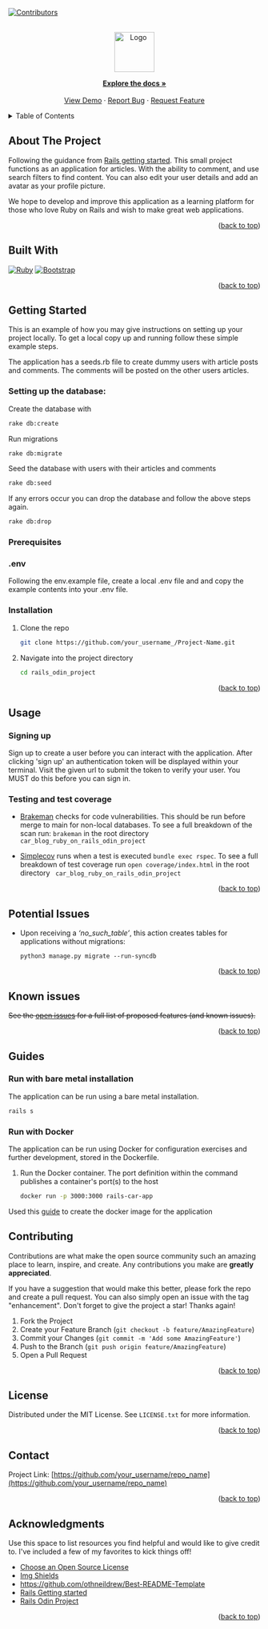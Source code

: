 <!-- Improved compatibility of back to top link: See: https://github.com/othneildrew/Best-README-Template/pull/73 -->
<a name="readme-top"></a>
<!--
*** Thanks for checking out the Best-README-Template. If you have a suggestion
*** that would make this better, please fork the repo and create a pull request
*** or simply open an issue with the tag "enhancement".
*** Don't forget to give the project a star!
*** Thanks again! Now go create something AMAZING! :D
-->



<!-- PROJECT SHIELDS -->
<!--
*** I'm using markdown "reference style" links for readability.
*** Reference links are enclosed in brackets [ ] instead of parentheses ( ).
*** See the bottom of this document for the declaration of the reference variables
*** for contributors-url, forks-url, etc. This is an optional, concise syntax you may use.
*** https://www.markdownguide.org/basic-syntax/#reference-style-links
-->
[![Contributors][contributors-shield]][contributors-url]



<!-- PROJECT LOGO -->
<br />
<div align="center">
  <a href="https://github.com/othneildrew/Best-README-Template">
    <img src="images/logo.png" alt="Logo" width="80" height="80">
  </a>

  <p align="center">
    <a href="https://github.com/othneildrew/Best-README-Template"><strong>Explore the docs »</strong></a>
    <br />
    <br />
    <a href="https://github.com/othneildrew/Best-README-Template">View Demo</a>
    ·
    <a href="https://github.com/othneildrew/Best-README-Template/issues">Report Bug</a>
    ·
    <a href="https://github.com/othneildrew/Best-README-Template/issues">Request Feature</a>
  </p>
</div>



<!-- TABLE OF CONTENTS -->
<details>
  <summary>Table of Contents</summary>
  <ol>
    <li>
      <ul>
        <li><a href="#built-with">Built With</a></li>
      </ul>
    </li>
    <li>
      <a href="#getting-started">Getting Started</a>
      <ul>
        <li><a href="#prerequisites">Prerequisites</a></li>
        <li><a href="#installation">Installation</a></li>
      </ul>
    </li>
    <li><a href="#usage">Usage</a></li>
    <li><a href="#roadmap">Roadmap</a></li>
    <li><a href="#contributing">Contributing</a></li>
    <li><a href="#license">License</a></li>
    <li><a href="#contact">Contact</a></li>
    <li><a href="#acknowledgments">Acknowledgments</a></li>
  </ol>
</details>



<!-- ABOUT THE PROJECT -->
## About The Project

Following the guidance from [Rails getting started](https://guides.rubyonrails.org/getting_started.html#using-a-model-to-interact-with-the-database). This small project functions as an application for articles. With the ability to comment, and use search filters to find content. You can also edit your user details and add an avatar as your profile picture. 

We hope to develop and improve this application as a learning platform for those who love Ruby on Rails and wish to make great web applications. 

<p align="right">(<a href="#readme-top">back to top</a>)</p>



## Built With

[![Ruby][Rails-badge]][Ruby-on-Rails-url]
[![Bootstrap][Bootstrap-badge]][Bootstrap-url]

<p align="right">(<a href="#readme-top">back to top</a>)</p>



<!-- GETTING STARTED -->
## Getting Started

This is an example of how you may give instructions on setting up your project locally.
To get a local copy up and running follow these simple example steps.

The application has a seeds.rb file to create dummy users with article posts and comments. The comments will be posted on the other users articles. 

### Setting up the database:

Create the database with

```sh
rake db:create
```

Run migrations

```sh
rake db:migrate
```

Seed the database with users with their articles and comments

```sh
rake db:seed
```

If any errors occur you can drop the database and follow the above steps again.

```sh
rake db:drop
```

### Prerequisites

### .env

Following the env.example file, create a local .env file and and copy the example contents into your .env file.

### Installation

1. Clone the repo
   ```sh
   git clone https://github.com/your_username_/Project-Name.git
   ```
2. Navigate into the project directory
   ```sh
   cd rails_odin_project
   ```

<p align="right">(<a href="#readme-top">back to top</a>)</p>



<!-- USAGE EXAMPLES -->
## Usage

### Signing up 
Sign up to create a user before you can interact with the application. After clicking 'sign up' an authentication token will be displayed within your terminal. Visit the given url to submit the token to verify your user. You MUST do this before you can sign in. 

### Testing and test coverage
- [Brakeman](https://github.com/presidentbeef/brakeman) checks for code vulnerabilities. This should be run before merge to main for non-local databases. To see a full breakdown of the scan run: ```brakeman``` in the root directory ``` car_blog_ruby_on_rails_odin_project```
 
- [Simplecov](https://github.com/simplecov-ruby/simplecov) runs when a test is executed ```bundle exec rspec```. To see a full breakdown of test coverage run ```open coverage/index.html``` in the root directory ``` car_blog_ruby_on_rails_odin_project```

<p align="right">(<a href="#readme-top">back to top</a>)</p>

<!-- POTENTIAL ISSUES -->
## Potential Issues

- Upon receiving a _‘no_such_table’_, this action creates tables for applications without migrations:

  ```
  python3 manage.py migrate --run-syncdb
  ```

<p align="right">(<a href="#readme-top">back to top</a>)</p>


<!-- Known issues -->
## Known issues

~~See the [open issues](https://github.com/othneildrew/Best-README-Template/issues) for a full list of proposed features (and known issues).~~

<p align="right">(<a href="#readme-top">back to top</a>)</p>


## Guides

### Run with bare metal installation

The application can be run using a bare metal installation. 

   ```sh
   rails s
   ```

### Run with Docker

The application can be run using Docker for configuration exercises and further development, stored in the Dockerfile. 

1. Run the Docker container. The port definition within the command publishes a container's port(s) to the host
   ```sh
   docker run -p 3000:3000 rails-car-app
   ```

Used this [guide](https://www.youtube.com/watch?v=J7hUHnQtFNo) to create the docker image for the application


<!-- CONTRIBUTING -->
## Contributing

Contributions are what make the open source community such an amazing place to learn, inspire, and create. Any contributions you make are **greatly appreciated**.

If you have a suggestion that would make this better, please fork the repo and create a pull request. You can also simply open an issue with the tag "enhancement".
Don't forget to give the project a star! Thanks again!

1. Fork the Project
2. Create your Feature Branch (`git checkout -b feature/AmazingFeature`)
3. Commit your Changes (`git commit -m 'Add some AmazingFeature'`)
4. Push to the Branch (`git push origin feature/AmazingFeature`)
5. Open a Pull Request

<p align="right">(<a href="#readme-top">back to top</a>)</p>



<!-- LICENSE -->
## License

Distributed under the MIT License. See `LICENSE.txt` for more information.

<p align="right">(<a href="#readme-top">back to top</a>)</p>



<!-- CONTACT -->
## Contact

Project Link: [https://github.com/your_username/repo_name](https://github.com/your_username/repo_name)

<p align="right">(<a href="#readme-top">back to top</a>)</p>


<!-- ACKNOWLEDGMENTS -->
## Acknowledgments

Use this space to list resources you find helpful and would like to give credit to. I've included a few of my favorites to kick things off!

* [Choose an Open Source License](https://choosealicense.com)
* [Img Shields](https://shields.io)
* https://github.com/othneildrew/Best-README-Template
* [Rails Getting started](https://guides.rubyonrails.org/getting_started.html)
* [Rails Odin Project](https://www.theodinproject.com/paths/full-stack-ruby-on-rails/courses/ruby-on-rails)

<p align="right">(<a href="#readme-top">back to top</a>)</p>



<!-- MARKDOWN LINKS & IMAGES -->
<!-- https://www.markdownguide.org/basic-syntax/#reference-style-links -->
[contributors-shield]: https://img.shields.io/github/contributors/othneildrew/Best-README-Template.svg?style=for-the-badge
[contributors-url]: https://github.com/othneildrew/Best-README-Template/graphs/contributors
[Bootstrap-badge]: https://img.shields.io/badge/Bootstrap-563D7C?style=for-the-badge&logo=bootstrap&logoColor=white
[Bootstrap-url]: https://getbootstrap.com
[Ruby-on-Rails-url]: https://rubyonrails.org
[Rails-badge]: https://img.shields.io/badge/rails-%23CC0000.svg?style=for-the-badge&logo=ruby-on-rails&logoColor=white